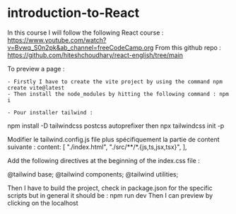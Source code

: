 # introduction-to-React

In this course I will follow the following React course : https://www.youtube.com/watch?v=Bvwq_S0n2pk&ab_channel=freeCodeCamp.org
From this github repo : https://github.com/hiteshchoudhary/react-english/tree/main


To preview a page :

    - Firstly I have to create the vite project by using the command npm create vite@latest
    - Then install the node_modules by hitting the following command : npm i 

    - Pour installer tailwind : 
npm install -D tailwindcss postcss autoprefixer
    then
npx tailwindcss init -p

Modifier le tailwind.config.js file plus spécifiquement la partie de content suivante : 
  content: [
    "./index.html",
    "./src/**/*.{js,ts,jsx,tsx}",
  ],

Add the following directives at the beginning of the index.css file : 

@tailwind base;
@tailwind components;
@tailwind utilities;



Then I have to build the project, check in package.json for the specific scripts but in general it should be : npm run dev
Then I can preview by clicking on the localhost 
